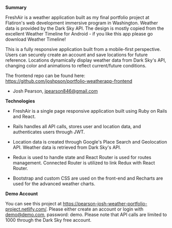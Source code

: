 **Summary**

FreshAir is a weather application built as my final portfolio project at Flatiron's web development immersive program in Washington. Weather data is provided by the Dark Sky API. The design is mostly copied from the excellent Weather Timeline for Android - if you like this app please go download Weather Timeline!

This is a fully responsive application built from a mobile-first perspective. Users can securely create an account and save locations for future reference. Locations dynamically display weather data from Dark Sky's API, changing color and animations to reflect current/future conditions.

The frontend repo can be found here: https://github.com/joshpson/portfolio-weatherapp-frontend

- Josh Pearson, jpearson846@gmail.com

**Technologies**

- FreshAir is a single page responsive application built using Ruby on Rails and React.

- Rails handles all API calls, stores user and location data, and authenticates users through JWT.

- Location data is created through Google's Place Search and Geolocation API. Weather data is retrieved from Dark Sky's API.

- Redux is used to handle state and React Router is used for routes management. Connected Router is utilized to link Redux with React Router.

- Bootstrap and custom CSS are used on the front-end and Recharts are used for the advanced weather charts.

**Demo Account**

You can see this project at https://pearson-josh-weather-portfolio-project.netlify.com/. Please either create an account or login with demo@demo.com, password: demo. Please note that API calls are limited to 1000 through the Dark Sky free account. 
